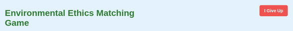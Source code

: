 <!DOCTYPE html>
<html lang="en">
<head>
  <meta charset="UTF-8" />
  <meta name="viewport" content="width=device-width, initial-scale=1.0"/>
  <title>Environmental Ethics Matching Game</title>
  <style>
    html, body {
      margin: 0;
      padding: 0;
      height: 100%;
      overflow: hidden;
      font-family: Arial, sans-serif;
      background-color: #e3f2fd;
    }
    body {
      display: flex;
      flex-direction: column;
      align-items: center;
      justify-content: flex-start;
      padding: 20px;
      box-sizing: border-box;
    }
    h1 {
      margin: 10px;
      color: #2e7d32;
    }
    .give-up {
      position: absolute;
      top: 20px;
      right: 20px;
      background-color: #ef5350;
      color: white;
      padding: 10px 15px;
      text-decoration: none;
      border-radius: 5px;
      font-weight: bold;
    }
    .give-up:hover {
      background-color: #c62828;
    }
    .game-board {
      display: grid;
      grid-template-columns: repeat(6, 1fr);
      grid-auto-rows: 1fr;
      gap: 10px;
      width: 100%;
      max-width: 1400px;
      flex-grow: 1;
      overflow-y: auto;
    }
    .card {
      background-color: white;
      border: 2px solid #90caf9;
      border-radius: 10px;
      padding: 10px;
      text-align: center;
      cursor: pointer;
      transition: 0.3s;
      min-height: 60px;
      display: flex;
      align-items: center;
      justify-content: center;
      box-shadow: 0 2px 4px rgba(0,0,0,0.1);
      font-size: 0.9em;
    }
    .card:hover {
      background-color: #e0f7fa;
    }
    .card.matched {
      background-color: #a5d6a7;
      border-color: #66bb6a;
      cursor: default;
    }
    .card.wrong {
      border: 2px solid #ef5350;
    }
    .card.selected {
      background-color: #bbdefb;
    }
    #message {
      text-align: center;
      font-size: 1em;
      margin-top: 10px;
    }
    #restartButton {
      display: none;
      margin: 10px auto;
      padding: 8px 16px;
      font-size: 1em;
      background-color: #4caf50;
      color: white;
      border: none;
      border-radius: 5px;
      cursor: pointer;
    }
    #restartButton:hover {
      background-color: #388e3c;
    }
  </style>
</head>
<body>
  <a class="give-up" href="https://docs.google.com/document/d/1xXPHj6d5DY78MD5K41M1AB43sk4TnQJK8InaavTnlAs/edit?tab=t.0" target="_blank">I Give Up</a>
  <h1>Environmental Ethics Matching Game</h1>
  <div class="game-board" id="gameBoard"></div>
  <div id="message"></div>
  <button id="restartButton" onclick="createBoard()">Play Again</button>

  <audio id="matchSound" src="https://www.soundjay.com/button/beep-07.wav"></audio>
  <audio id="wrongSound" src="https://www.soundjay.com/button/beep-10.wav"></audio>
  <audio id="winSound" src="https://www.soundjay.com/human/applause-8.mp3"></audio>

  <script>
    const pairs = [
      ["Environmental Policy & Ethics", "Principles guiding decisions about human impacts on the environment"],
      ["William Blackstone’s Environmental Rights Theory", "Belief that a clean environment is a fundamental human right"],
      ["Early Industrial Paradigm", "Business, government, consumers need to not think of business impacting the environment"],
      ["Anthropocentrism", "Philosophy that humans have a right to a livable environment, humans have the duty to not harm others livable environment"],
      ["Ecological Ethics Approach", "Values ecosystems and non-human life intrinsically"],
      ["ESG Investing", "Investment strategy focusing on Environmental, Social, and Governance criteria"],
      ["Environmental Protection Agency (EPA)", "U.S. federal agency regulating environmental laws"],
      ["Indiana Department of Environmental Management", "Indiana's state-level agency overseeing environmental protection"],
      ["CTAP", "Compliance and Technical Assistance Program for small businesses in Indiana"],
      ["Environmental Degradation", "Damage to the natural environment due to human activity"],
      ["Market Failure/Cost Divergence", "When markets fail to reflect environmental costs, inefficient allocation of resources"],
      ["Benefits & Burdens", "Distribution of environmental impacts and advantages across groups"],
      ["Private", "The cost an individual or company must pay out of its own pocket to engage in an economic activity"],
      ["External Cost", "The costs incurred by third parties who are not directly involved in a company's operation"],
      ["Social Cost", "The sum of costs (Private internal costs + external costs)"],
      ["Corporate Leadership (Environmental Goals)", "Business leaders aligning strategies with sustainability"],
      ["Cognitive Dissonance (Profitability vs. Sustainability)", "Mental discomfort from conflicting goals like profit vs green goals"],
      ["Kaizen", "Philosophy of continuous improvement including in sustainability efforts"],
      ["Clean Air Act", "U.S. law regulating air emissions from stationary and mobile sources"],
      ["Clean Water Act", "Federal law governing water pollution"],
      ["Rejection Theory", "Denial of environmental issues as significant. Future generation do not exist"],
      ["Rawlsian Theory", "Considers environmental policy and decisions under the veil of ignorance"],
      ["Utilitarianism", "Ethical theory focusing on the greatest good for the greatest number"],
      ["Sustainability", "Meeting current needs without compromising future generations"],
      ["Eco-Feminism", "Link between environmental harm and the oppression of women"],
      ["Social Ecology", "Environmental problems are connected to social systems of hierarchy and domination"]
    ];

    const matchSound = document.getElementById("matchSound");
    const wrongSound = document.getElementById("wrongSound");
    const winSound = document.getElementById("winSound");

    let cards = [];
    let selected = [];
    let matchedCount = 0;

    function shuffle(array) {
      return array.sort(() => Math.random() - 0.5);
    }

    function createBoard() {
      const board = document.getElementById("gameBoard");
      const message = document.getElementById("message");
      const button = document.getElementById("restartButton");
      matchedCount = 0;
      selected = [];
      message.textContent = "";
      button.style.display = "none";

      cards = shuffle(pairs.flatMap(([term, def]) => [
        { text: term, pair: def, type: 'term' },
        { text: def, pair: term, type: 'definition' }
      ]));

      board.innerHTML = "";
      cards.forEach((card, index) => {
        const div = document.createElement("div");
        div.className = "card";
        div.textContent = card.text;
        div.dataset.index = index;
        div.addEventListener("click", () => selectCard(index));
        board.appendChild(div);
      });
    }

    function selectCard(index) {
      const card = cards[index];
      const cardElement = document.querySelectorAll(".card")[index];

      if (cardElement.classList.contains("matched")) return;

      if (selected.includes(index)) {
        cardElement.classList.remove("selected");
        selected = selected.filter(i => i !== index);
        return;
      }

      cardElement.classList.remove("wrong");
      cardElement.classList.add("selected");
      selected.push(index);

      if (selected.length === 2) {
        const [i1, i2] = selected;
        const c1 = cards[i1];
        const c2 = cards[i2];
        const el1 = document.querySelectorAll(".card")[i1];
        const el2 = document.querySelectorAll(".card")[i2];

        setTimeout(() => {
          if (c1.text === c2.pair || c2.text === c1.pair) {
            el1.classList.remove("selected");
            el2.classList.remove("selected");
            el1.classList.add("matched");
            el2.classList.add("matched");
            matchSound.play();
            matchedCount += 2;
            if (matchedCount === cards.length) {
              document.getElementById("message").textContent = "🎉 Congratulations! You matched all the concepts!";
              document.getElementById("restartButton").style.display = "block";
              winSound.play();
            }
          } else {
            el1.classList.remove("selected");
            el2.classList.remove("selected");
            el1.classList.add("wrong");
            el2.classList.add("wrong");
            wrongSound.play();
            setTimeout(() => {
              el1.classList.remove("wrong");
              el2.classList.remove("wrong");
            }, 1000);
          }
          selected = [];
        }, 800);
      }
    }

    createBoard();
  </script>
</body>
</html>

